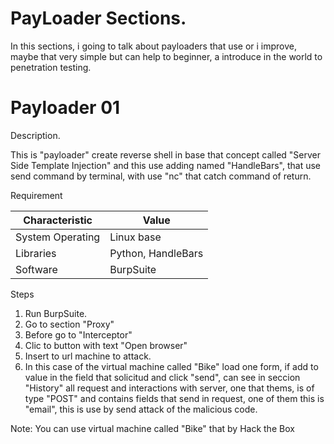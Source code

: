 # PayLoader Sections.

In this sections, i going to talk about payloaders that use or i improve, maybe that very simple but can help to beginner, a introduce in the world to penetration testing.

# Payloader 01

 Description.

 This is "payloader" create reverse shell in base that concept called "Server Side Template Injection" and this use adding named "HandleBars", that use send command by terminal, with use "nc" that catch command of return.

 Requirement

| Characteristic | Value |
| ------------- | ------------- |
| System Operating  | Linux base  |
| Libraries  | Python, HandleBars  |
| Software  |  BurpSuite   |

Steps

1. Run BurpSuite.
2. Go to section "Proxy"
3. Before go to "Interceptor"
4. Clic to button with text "Open browser"
5. Insert to url machine to attack.
6. In this case of the virtual machine called "Bike" load one form, if add to value in the field that solicitud and click "send", can see in seccion "History" all request and interactions with server, one that thems, is  of type "POST" and contains fields that send in request, one of them this is "email", this is use by  send attack of the malicious code.

 Note: You can use virtual machine called "Bike" that by Hack the Box



